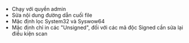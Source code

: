 * Chạy với quyền admin
* Sửa nội dung đường dẫn cuối file
* Mậc định lọc System32 và Syswow64
* Mặc định chỉ in các "Unsigned", đối với các mã độc Signed cần sửa lại điều kiện scan
